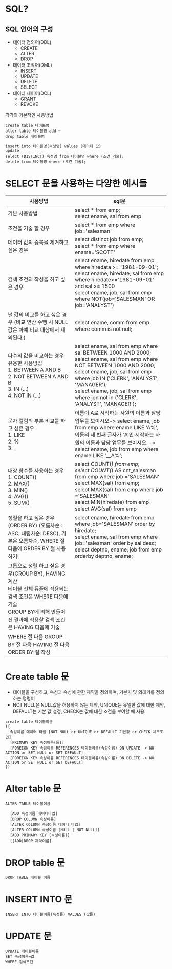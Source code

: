 # SQL?

## SQL 언어의 구성
- 데이터 정의어(DDL)
  - CREATE
  - ALTER
  - DROP
- 데이터 조작어(DML)
  - INSERT
  - UPDATE
  - DELETE
  - SELECT
- 데이터 제어어(DCL)
  - GRANT
  - REVOKE


각각의 기본적인 사용방법

```
create table 테이븖명 
alter table 테이블명 add ~ 
drop table 테이블명

insert into 테이블명(속성명) values (데이터 값)
update 
select (DISTINCT) 속성명 from 테이블명 where (조건 기술);
delete from 테이블명 where (조건 기술);
```

# SELECT 문을 사용하는 다양한 예시들

| 사용방법                                                                                                                              | sql문                                                                                                                                                                                                                                                                                                |
|-----------------------------------------------------------------------------------------------------------------------------------|-----------------------------------------------------------------------------------------------------------------------------------------------------------------------------------------------------------------------------------------------------------------------------------------------------|
| 기본 사용방법                                                                                                                           | select * from emp;<br/>select ename, sal from emp                                                                                                                                                                                                                                                   |
| 조건을 기술 할 경우                                                                                                                       | select * from emp where job='salesman'                                                                                                                                                                                                                                                              |
| 데이터 값의 중복을 제거하고 싶은 경우                                                                                                             | select distinct job from emp; <br/>select * from emp where ename='SCOTT'                                                                                                                                                                                                                            |
| 검색 조건의 작성을 하고 싶은 경우                                                                                                               | select ename, hiredate from emp where hiredata >= '1981-09-01';<br/>select ename, hiredate, sal from emp where hiredate>='1981-09-01' and sal >= 1500<br/>select ename, job, sal from emp where NOT(job='SALESMAN' OR job='ANALYST')                                                                |
| 널 값의 비교를 하고 싶은 경우 (비교 연산 수행 시 NULL값은 아예 비교 대상에서 제외된다.)                                                                            | select ename, comm from emp where comm is not null;                                                                                                                                                                                                                                                 |
| 다수의 값을 비교하는 경우 유용한 사용방법<br/>1. BETWEEN A AND B<br/>2. NOT BETWEEN A AND B<br/>3. IN (...)<br/>4. NOT IN (...)                     | select ename, sal from emp where sal BETWEEN 1000 AND 2000;<br/>select ename, sal from emp where NOT BETWEEN 1000 AND 2000;<br/>select ename, job, sal from emp where job IN ('CLERK', 'ANALYST', 'MANAGER');<br/>select ename, job, sal from emp where jon not in ('CLERK', 'ANALYST', 'MANAGER'); |
| 문자 컬럼의 부분 비교를 하고 싶은 경우<br/>1. LIKE<br/>2. %<br/>3. _                                                                              | 이름이 A로 시작하는 사원의 이름과 담당 업무를 보이시오-> select ename, job from emp where ename LIKE 'A%';<br/>이름의 세 번째 글자가 'A'인 시작하는 사원의 이름과 담당 업무를 보이시오. -> select ename, job from emp where ename LIKE '__A%';                                                                                                          |
| 내장 함수를 사용하는 경우<br/>1. COUNT()<br/>2. MAX()<br/>3. MIN()<br/>4. AVG()<br/>5. SUM()                                                 | select COUNT(*) from emp;<br/>select COUNT(*) AS cnt_salesman from emp where job ='SALESMAN'<br/>select MAX(sal) from emp;<br/>select MAX(sal) from emp where job ='SALESMAN'<br/> select MIN(hiredate) from emp <br/>select AVG(sal) from emp<br/>                                                 |
| 정렬을 하고 싶은 경우 (ORDER BY) (오름차순 : ASC, 내림차순: DESC), 기본은 오름차순, WHERE 절 다음에 ORDER BY 절 사용하기!                                          | select ename, hiredate from emp where job='SALESMAN' order by hiredate; <br/>select ename, sal from emp where job='salesman' order by sal desc;<br/>select deptno, ename, job from emp orderby deptno, ename;                                                                                       |
| 그룹으로 정렬 하고 싶은 경우(GROUP BY), HAVING 계산 <br/>테이블 전체 듀플에 적용되는 검색 조건은 WHERE 다음에 기술<br/>GROUP BY에 의해 만들어진 결과에 적용할 검색 조건은 HAVING 다음에 기술 |                                                                                                                                                                                                                                                                                                     |
| WHERE 절 다음 GROUP BY 절 다음 HAVING 절 다음 ORDER BY 절 작성                                                                                ||


# Create table 문
- 테이블을 구성하고, 속성과 속성에 관한 제약을 정의하며, 기본키 및 외래키를 정의하는 명령어
- NOT NULL은 NULL값을 허용하지 않는 제약, UNIQUE는 유일한 값에 대한 제약, DEFAULT는 기본 값 설정, CHECK는 값에 대한 조건을 부여할 때 사용.

```
create table 테이블이름
({
  속성이름 데이터 타입 [NOT NULL or UNIQUE or DEFAULT 기본값 or CHECK 체크조건]
  [PRIMARY KEY 속성이름(들)]
  [FOREIGN KEY 속성이름 REFERENCES 테이블이름(속성이름) ON UPDATE -> NO ACTION or SET NULL or SET DEFAULT]
  [FOREIGN KEY 속성이름 REFERENCES 테이블이름(속성이름) ON DELETE -> NO ACTION or SET NULL or SET DEFAULT]
})
```
# Alter table 문

```
ALTER TABLE 테이블이름

  [ADD 속성이름 데이터타입]
  [DROP COLUMN 속성이름]
  [ALTER COLUMN 속성이름 데이터 타입]
  [ALTER COLUMN 속성이름 [NULL | NOT NULL]]
  [ADD PRIMARY KEY (속성이름)]
  [[ADD|DROP 제약이름]
```

# DROP table 문

```
DROP TABLE 테이블 이름
```

# INSERT INTO 문
```
INSERT INTO 테이블이름(속성들) VALUES (값들)
```

# UPDATE 문

```
UPDATE 테이블이름
SET 속성이름=값
WHERE 검색조건
```